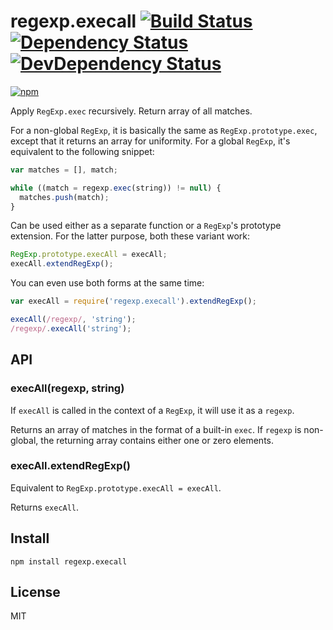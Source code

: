 # regexp.execall [![Build Status][travis-badge]][travis] [![Dependency Status][david-badge]][david] [![DevDependency Status][david-dev-badge]][david-dev]

[![npm](https://nodei.co/npm/regexp.execall.png)](https://nodei.co/npm/regexp.execall/)

[travis-badge]: https://travis-ci.org/eush77/regexp.execall.svg
[travis]: https://travis-ci.org/eush77/regexp.execall
[david-badge]: https://david-dm.org/eush77/regexp.execall.png
[david]: https://david-dm.org/eush77/regexp.execall
[david-dev-badge]: https://david-dm.org/eush77/regexp.execall/dev-status.png
[david-dev]: https://david-dm.org/eush77/regexp.execall#info=devDependencies

Apply `RegExp.exec` recursively. Return array of all matches.

For a non-global `RegExp`, it is basically the same as `RegExp.prototype.exec`, except that it returns an array for uniformity. For a global `RegExp`, it's equivalent to the following snippet:

```js
var matches = [], match;

while ((match = regexp.exec(string)) != null) {
  matches.push(match);
}
```

Can be used either as a separate function or a `RegExp`'s prototype extension. For the latter purpose, both these variant work:

```js
RegExp.prototype.execAll = execAll;
execAll.extendRegExp();
```

You can even use both forms at the same time:

```js
var execAll = require('regexp.execall').extendRegExp();

execAll(/regexp/, 'string');
/regexp/.execAll('string');
```

## API

### execAll(regexp, string)

If `execAll` is called in the context of a `RegExp`, it will use it as a `regexp`.

Returns an array of matches in the format of a built-in `exec`. If `regexp` is non-global, the returning array contains either one or zero elements.

### execAll.extendRegExp()

Equivalent to `RegExp.prototype.execAll = execAll`.

Returns `execAll`.

## Install

```shell
npm install regexp.execall
```

## License

MIT